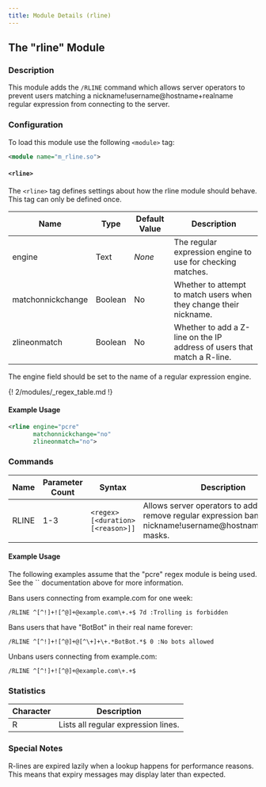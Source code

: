 ```yaml
---
title: Module Details (rline)
---
```


## The "rline" Module

### Description

This module adds the `/RLINE` command which allows server operators to prevent users matching a nickname!username@hostname+realname regular expression from connecting to the server.

### Configuration

To load this module use the following `<module>` tag:

```xml
<module name="m_rline.so">
```

#### `<rline>`

The `<rline>` tag defines settings about how the rline module should behave. This tag can only be defined once.

Name              | Type    | Default Value | Description
----------------- | ------- | ------------- | -----------
engine            | Text    | *None*        | The regular expression engine to use for checking matches.
matchonnickchange | Boolean | No            | Whether to attempt to match users when they change their nickname.
zlineonmatch      | Boolean | No            | Whether to add a Z-line on the IP address of users that match a R-line.

The engine field should be set to the name of a regular expression engine.

{! 2/modules/_regex_table.md !}

#### Example Usage

```xml
<rline engine="pcre"
       matchonnickchange="no"
       zlineonmatch="no">
```

### Commands

Name  | Parameter Count | Syntax                            | Description
----- | --------------- | --------------------------------- | -----------
RLINE | 1-3             | `<regex> [<duration> [<reason>]]` | Allows server operators to add and remove regular expression bans on nickname!username@hostname+realname masks.

#### Example Usage

<div class="alert alert-info" role="alert" markdown="1">
The following examples assume that the "pcre" regex module is being used. See the `<rline>` documentation above for more information.
</div>

Bans users connecting from example.com for one week:

```plaintext
/RLINE ^[^!]+![^@]+@example.com\+.+$ 7d :Trolling is forbidden
```

Bans users that have "BotBot" in their real name forever:

```plaintext
/RLINE ^[^!]+![^@]+@[^\+]+\+.*BotBot.*$ 0 :No bots allowed
```

Unbans users connecting from example.com:

```plaintext
/RLINE ^[^!]+![^@]+@example.com\+.+$
```

### Statistics

Character | Description
--------- | -----------
R         | Lists all regular expression lines.

### Special Notes

R-lines are expired lazily when a lookup happens for performance reasons. This means that expiry messages may display later than expected.
